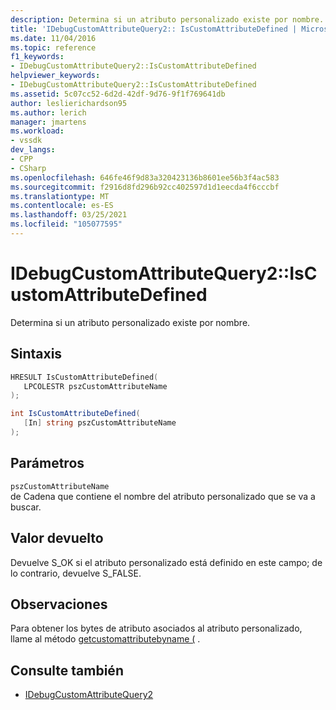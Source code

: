 ```yaml
---
description: Determina si un atributo personalizado existe por nombre.
title: 'IDebugCustomAttributeQuery2:: IsCustomAttributeDefined | Microsoft Docs'
ms.date: 11/04/2016
ms.topic: reference
f1_keywords:
- IDebugCustomAttributeQuery2::IsCustomAttributeDefined
helpviewer_keywords:
- IDebugCustomAttributeQuery2::IsCustomAttributeDefined
ms.assetid: 5c07cc52-6d2d-42df-9d76-9f1f769641db
author: leslierichardson95
ms.author: lerich
manager: jmartens
ms.workload:
- vssdk
dev_langs:
- CPP
- CSharp
ms.openlocfilehash: 646fe46f9d83a320423136b8601ee56b3f4ac583
ms.sourcegitcommit: f2916d8fd296b92cc402597d1d1eecda4f6cccbf
ms.translationtype: MT
ms.contentlocale: es-ES
ms.lasthandoff: 03/25/2021
ms.locfileid: "105077595"
---
```

# <a name="idebugcustomattributequery2iscustomattributedefined"></a>IDebugCustomAttributeQuery2::IsCustomAttributeDefined
Determina si un atributo personalizado existe por nombre.

## <a name="syntax"></a>Sintaxis

```cpp
HRESULT IsCustomAttributeDefined( 
   LPCOLESTR pszCustomAttributeName
);
```

```csharp
int IsCustomAttributeDefined(
   [In] string pszCustomAttributeName
);
```

## <a name="parameters"></a>Parámetros
`pszCustomAttributeName`\
de Cadena que contiene el nombre del atributo personalizado que se va a buscar.

## <a name="return-value"></a>Valor devuelto
 Devuelve S_OK si el atributo personalizado está definido en este campo; de lo contrario, devuelve S_FALSE.

## <a name="remarks"></a>Observaciones
 Para obtener los bytes de atributo asociados al atributo personalizado, llame al método [getcustomattributebyname (](../../../extensibility/debugger/reference/idebugcustomattributequery2-getcustomattributebyname.md) .

## <a name="see-also"></a>Consulte también
- [IDebugCustomAttributeQuery2](../../../extensibility/debugger/reference/idebugcustomattributequery2.md)
